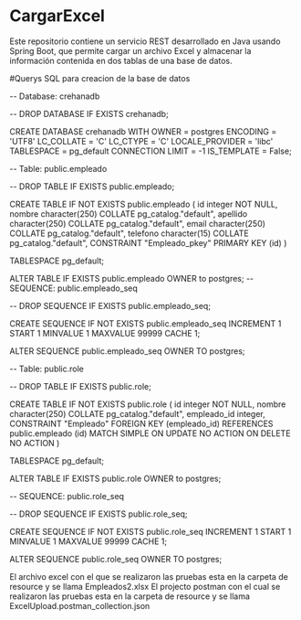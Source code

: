 # CargarExcel
Este repositorio contiene un servicio REST desarrollado en Java usando Spring Boot, que permite cargar un archivo Excel y almacenar la información contenida en dos tablas de una base de datos.


#Querys SQL para creacion de la base de datos 

-- Database: crehanadb

-- DROP DATABASE IF EXISTS crehanadb;

CREATE DATABASE crehanadb
    WITH
    OWNER = postgres
    ENCODING = 'UTF8'
    LC_COLLATE = 'C'
    LC_CTYPE = 'C'
    LOCALE_PROVIDER = 'libc'
    TABLESPACE = pg_default
    CONNECTION LIMIT = -1
    IS_TEMPLATE = False;

-- Table: public.empleado

-- DROP TABLE IF EXISTS public.empleado;

CREATE TABLE IF NOT EXISTS public.empleado
(
    id integer NOT NULL,
    nombre character(250) COLLATE pg_catalog."default",
    apellido character(250) COLLATE pg_catalog."default",
    email character(250) COLLATE pg_catalog."default",
    telefono character(15) COLLATE pg_catalog."default",
    CONSTRAINT "Empleado_pkey" PRIMARY KEY (id)
)

TABLESPACE pg_default;

ALTER TABLE IF EXISTS public.empleado
    OWNER to postgres;
-- SEQUENCE: public.empleado_seq

-- DROP SEQUENCE IF EXISTS public.empleado_seq;

CREATE SEQUENCE IF NOT EXISTS public.empleado_seq
    INCREMENT 1
    START 1
    MINVALUE 1
    MAXVALUE 99999
    CACHE 1;

ALTER SEQUENCE public.empleado_seq
    OWNER TO postgres;

-- Table: public.role

-- DROP TABLE IF EXISTS public.role;

CREATE TABLE IF NOT EXISTS public.role
(
    id integer NOT NULL,
    nombre character(250) COLLATE pg_catalog."default",
    empleado_id integer,
    CONSTRAINT "Empleado" FOREIGN KEY (empleado_id)
        REFERENCES public.empleado (id) MATCH SIMPLE
        ON UPDATE NO ACTION
        ON DELETE NO ACTION
)

TABLESPACE pg_default;

ALTER TABLE IF EXISTS public.role
    OWNER to postgres;

-- SEQUENCE: public.role_seq

-- DROP SEQUENCE IF EXISTS public.role_seq;

CREATE SEQUENCE IF NOT EXISTS public.role_seq
    INCREMENT 1
    START 1
    MINVALUE 1
    MAXVALUE 99999
    CACHE 1;

ALTER SEQUENCE public.role_seq
    OWNER TO postgres;

El archivo excel con el que se realizaron las pruebas esta en la carpeta de resource y se llama Empleados2.xlsx 
El projecto postman con el cual se realizaron las pruebas esta en la carpeta de resource y se llama ExcelUpload.postman_collection.json 
